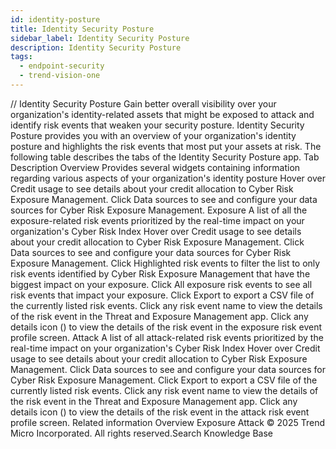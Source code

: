 ```yaml
---
id: identity-posture
title: Identity Security Posture
sidebar_label: Identity Security Posture
description: Identity Security Posture
tags:
  - endpoint-security
  - trend-vision-one
---
```


/*<![CDATA[*/ $('#title').html($('meta[name=map-description]').attr('content')); /*]]>*/ Identity Security Posture Gain better overall visibility over your organization's identity-related assets that might be exposed to attack and identify risk events that weaken your security posture. Identity Security Posture provides you with an overview of your organization's identity posture and highlights the risk events that most put your assets at risk. The following table describes the tabs of the Identity Security Posture app. Tab Description Overview Provides several widgets containing information regarding various aspects of your organization's identity posture Hover over Credit usage to see details about your credit allocation to Cyber Risk Exposure Management. Click Data sources to see and configure your data sources for Cyber Risk Exposure Management. Exposure A list of all the exposure-related risk events prioritized by the real-time impact on your organization's Cyber Risk Index Hover over Credit usage to see details about your credit allocation to Cyber Risk Exposure Management. Click Data sources to see and configure your data sources for Cyber Risk Exposure Management. Click Highlighted risk events to filter the list to only risk events identified by Cyber Risk Exposure Management that have the biggest impact on your exposure. Click All exposure risk events to see all risk events that impact your exposure. Click Export to export a CSV file of the currently listed risk events. Click any risk event name to view the details of the risk event in the Threat and Exposure Management app. Click any details icon () to view the details of the risk event in the exposure risk event profile screen. Attack A list of all attack-related risk events prioritized by the real-time impact on your organization's Cyber Risk Index Hover over Credit usage to see details about your credit allocation to Cyber Risk Exposure Management. Click Data sources to see and configure your data sources for Cyber Risk Exposure Management. Click Export to export a CSV file of the currently listed risk events. Click any risk event name to view the details of the risk event in the Threat and Exposure Management app. Click any details icon () to view the details of the risk event in the attack risk event profile screen. Related information Overview Exposure Attack © 2025 Trend Micro Incorporated. All rights reserved.Search Knowledge Base